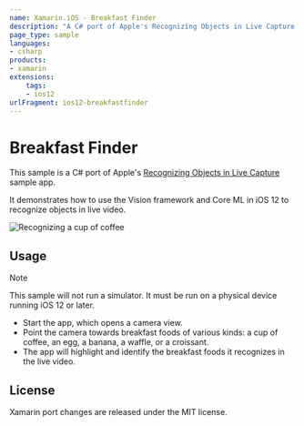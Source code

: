 ```yaml
---
name: Xamarin.iOS - Breakfast Finder
description: "A C# port of Apple's Recognizing Objects in Live Capture sample app. It demonstrates how to use the Vision framework and Core ML (iOS12)"
page_type: sample
languages:
- csharp
products:
- xamarin
extensions:
    tags:
    - ios12
urlFragment: ios12-breakfastfinder
---
```

# Breakfast Finder

This sample is a C# port of Apple's
[Recognizing Objects in Live Capture](https://developer.apple.com/documentation/vision/recognizing_objects_in_live_capture?language=objc)
sample app.

It demonstrates how to use the Vision framework and Core ML in iOS 12 to
recognize objects in live video.

![Recognizing a cup of coffee](Screenshots/identify-coffee-sml.jpeg)

## Usage

> [!NOTE]
> This sample will not run a simulator. It must be run on a physical
device running iOS 12 or later.

- Start the app, which opens a camera view.
- Point the camera towards breakfast foods of various kinds: a cup of
coffee, an egg, a banana, a waffle, or a croissant.
- The app will highlight and identify the breakfast foods it recognizes
in the live video.

## License

Xamarin port changes are released under the MIT license.
